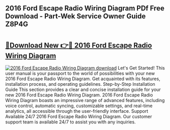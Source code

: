 ## 2016 Ford Escape Radio Wiring Diagram PDf Free Download - Part-Wek Service Owner Guide Z8P4G

# <h2><a href="http://dfmb98i.blite.top/?on=2016+Ford+Escape+Radio+Wiring+Diagram">🔗Download New 👉🔴 2016 Ford Escape Radio Wiring Diagram</a></h2>

[![2016 Ford Escape Radio Wiring Diagram download](https://i.imgur.com/lujVjoI.png)](http://dfmb98i.blite.top/?on=2016+Ford+Escape+Radio+Wiring+Diagram)
Let's Get Started! This user manual is your passport to the world of possibilities with your new 2016 Ford Escape Radio Wiring Diagram. Get acquainted with its features, installation process, and operating guidelines. Step-by-Step Installation Guide This section provides a clear and concise installation guide for your new 2016 Ford Escape Radio Wiring Diagram. 2016 Ford Escape Radio Wiring Diagram boasts an impressive range of advanced features, including voice control, automatic syncing, customizable settings, and real-time analytics, all accessible through the user-friendly interface. Support Available 24/7 2016 Ford Escape Radio Wiring Diagram. Our customer support team is available 24/7 to assist you with any inquiries.
